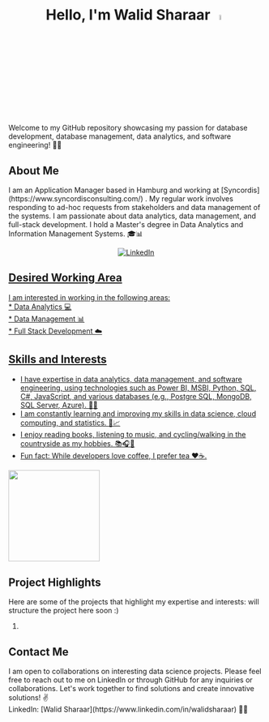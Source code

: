<!--
**walidsharaar/walidsharaar** is a ✨ _special_ ✨ repository because its `README.md` (this file) appears on your GitHub profile.

Here are some ideas to get you started:

- 🔭 I’m currently working on ...
- 🌱 I’m currently learning ...
- 👯 I’m looking to collaborate on ...
- 🤔 I’m looking for help with ...
- 💬 Ask me about ...
- 📫 How to reach me: ...
- 😄 Pronouns: ...
- ⚡ Fun fact: ...
-->

<h1 align="center"> Hello, I'm Walid Sharaar <img src="https://media.giphy.com/media/hvRJCLFzcasrR4ia7z/giphy.gif" width="5%"> </h1>
<p>
  Welcome to my GitHub repository showcasing my passion for database development, database management, data analytics, and software engineering! 🚀🔥
</p>

<h2>  About Me </h2>
<p>
I am an Application Manager based in Hamburg and working at [Syncordis] (https://www.syncordisconsulting.com/) . My regular work involves responding to ad-hoc requests from stakeholders and data management of the systems. I am passionate about data analytics, data management, and full-stack development. I hold a Master's degree in Data Analytics and Information Management Systems. 🎓📊
</p>

<!--<h4 align="center"> a Software Engineer who is a Data Science enthusiast based in Hamburg, Germany. </h4> <br> -->
<p align = "center">
<a href="https://www.linkedin.com/in/walidsharaar" target="_blank"><img src="https://img.shields.io/badge/LinkedIn-%230077B5.svg?&style=flat square&logo=linkedin&logoColor=white" alt="LinkedIn">
</p>
<h2>Desired Working Area</h2> 
<p>
I am interested in working in the following areas:</br>
* Data Analytics 💻</br>
* Data Management 📊</br>
* Full Stack Development ☁️ </br>
</p>

<h2>Skills and Interests</h2> 
<p>

* I have expertise in data analytics, data management, and software engineering, using technologies such as Power BI, MSBI, Python, SQL, C#, JavaScript, and various databases (e.g., Postgre SQL, MongoDB, SQL Server, Azure). 💼🔧</br>
* I am constantly learning and improving my skills in data science, cloud computing, and statistics. 🌱📈 </br>
* I enjoy reading books, listening to music, and cycling/walking in the countryside as my hobbies. 📚🎧🚴‍ </br>
* Fun fact: While developers love coffee, I prefer tea ❤️☕️. </br>
</p>

 <p >
<a  href="https://github.com/walidsharaar">
  <img height="180em" src="https://github-readme-stats.vercel.app/api/top-langs/?username=walidsharaar&theme=buefy&layout=compact" />
</a>
</p>
 <h2>Project Highlights</h2>
 <p>Here are some of the projects that highlight my expertise and interests: will structure the project here soon :)
<ol>
  <li></li>
</ol>
</p>
  
  <h2>Contact Me</h2>
  <p>
I am open to collaborations on interesting data science projects. Please feel free to reach out to me on LinkedIn or through GitHub for any inquiries or collaborations. Let's work together to find solutions and create innovative solutions! ✌️
  </br>
  LinkedIn: [Walid Sharaar](https://www.linkedin.com/in/walidsharaar)  💼🔗
</p>
<!--
<img alt="GIF" src="https://github.com/walidsharaar/walidsharaar/blob/main/code.gif?raw=true" width="600" height="320" align="center" />

### 🛠 &nbsp;Tech Stack
-  💻 &nbsp; Python | Javascript 
-  📊 &nbsp; Power BI | Tableau 
-  🌐 &nbsp; HTML | CSS | Bootstrap | Material UI | Node.js | ReactJS
-  🛢  &nbsp; SQL | MS SQL |PostgreSQL 
-  🔧 &nbsp; Visual Studio | Git | Github | Postman API | Markdown 
-->


